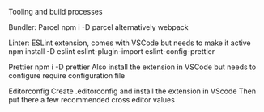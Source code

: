 
Tooling and build processes

Bundler: Parcel
    npm i -D parcel
    alternatively webpack

Linter: 
    ESLint extension, comes with VSCode but needs to make it active
    npm install -D eslint eslint-plugin-import eslint-config-prettier

Prettier
    npm i -D prettier
    Also install the extension in VSCode but needs to configure
    require configuration file
    
Editorconfig
    Create .editorconfig and install the extension in VScode
    Then put there a few recommended cross editor values


  
